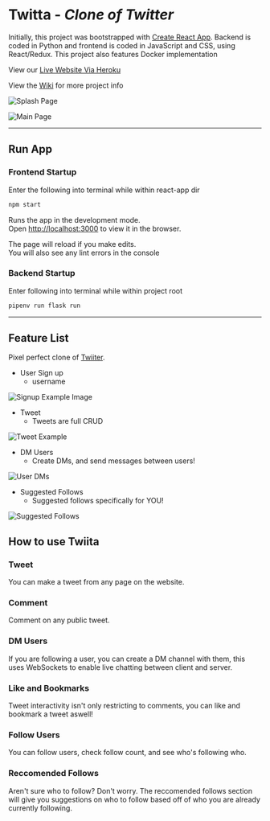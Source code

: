 # Twitta - *Clone of Twitter*

Initially, this project was bootstrapped with [Create React App](https://github.com/facebook/create-react-app). Backend is coded in Python and frontend is coded in JavaScript and CSS, using React/Redux. This project also features Docker implementation

View our [Live Website Via Heroku](https://aa-not-discord.herokuapp.com/)

View the [Wiki](https://github.com/nebbb/dasecondproject/wiki) for more project info

![Splash Page](https://i.imgur.com/nM5Z1lE.png)

![Main Page](https://i.imgur.com/pghl4sX.png)

---

## Run App

### Frontend Startup

Enter the following into terminal while within react-app dir

```bash
npm start
```

Runs the app in the development mode.\
Open [http://localhost:3000](http://localhost:3000) to view it in the browser.

The page will reload if you make edits.\
You will also see any lint errors in the console

### Backend Startup

Enter following into terminal while within project root

```bash
pipenv run flask run
```
---

## Feature List

Pixel perfect clone of [Twiiter](http://twitter.com).

* User Sign up
    - username

![Signup Example Image](https://i.imgur.com/ZtJytKs.png)

* Tweet
    - Tweets are full CRUD

![Tweet Example](https://i.imgur.com/o0edfjL.png)

* DM Users 
    - Create DMs, and send messages between users!

![User DMs](https://i.imgur.com/tyAgqL9.png)

* Suggested Follows
    - Suggested follows specifically for YOU!

![Suggested Follows](https://i.imgur.com/tegyWwW.png)



## How to use Twiita

### Tweet

You can make a tweet from any page on the website. 

### Comment

Comment on any public tweet.

### DM Users

If you are following a user, you can create a DM channel with them, this uses WebSockets to enable live chatting between client and server.

### Like and Bookmarks

Tweet interactivity isn't only restricting to comments, you can like and bookmark a tweet aswell!

### Follow Users

You can follow users, check follow count, and see who's following who.

### Reccomended Follows

Aren't sure who to follow? Don't worry. The reccomended follows section will give you suggestions on who to follow based off of who you are already currently following.
